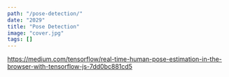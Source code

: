 ```yaml
---
path: "/pose-detection/"
date: "2029"
title: "Pose Detection"
image: "cover.jpg"
tags: []
---
```


https://medium.com/tensorflow/real-time-human-pose-estimation-in-the-browser-with-tensorflow-js-7dd0bc881cd5
